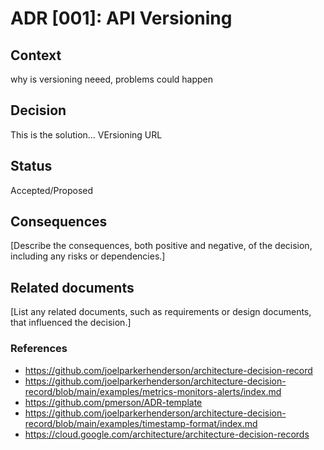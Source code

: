 # ADR [001]: API Versioning

## Context

why is versioning neeed, problems could happen

## Decision

This is the solution...
VErsioning URL

## Status

Accepted/Proposed

## Consequences

[Describe the consequences, both positive and negative, of the decision, including any risks or dependencies.]

## Related documents

[List any related documents, such as requirements or design documents, that influenced the decision.]

### References
- https://github.com/joelparkerhenderson/architecture-decision-record
- https://github.com/joelparkerhenderson/architecture-decision-record/blob/main/examples/metrics-monitors-alerts/index.md
- https://github.com/pmerson/ADR-template
- https://github.com/joelparkerhenderson/architecture-decision-record/blob/main/examples/timestamp-format/index.md
- https://cloud.google.com/architecture/architecture-decision-records
